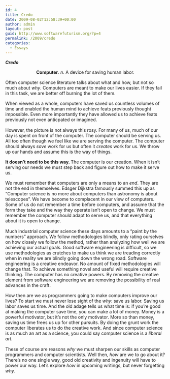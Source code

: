 ```yaml
---
id: 4
title: Credo
date: 2009-08-02T12:58:39+00:00
author: admin
layout: post
guid: http://www.softwarefuturism.org/?p=4
permalink: /2009/credo
categories:
  - Essays
---
```

<!-- 		@page { margin: 0.79in } 		P { margin-bottom: 0.08in } -->

<p style="margin-bottom: 0in;">
  <em><strong>Credo</strong></em>
</p>

<p style="margin-bottom: 0in;">
  <p style="margin-bottom: 0in; font-style: normal; text-align: center;">
    <strong>Computer</strong><span style="font-weight: normal;">. </span><em><span style="font-weight: normal;">n. </span></em><span style="font-weight: normal;">A device for saving human labor.</span>
  </p>
  
  <p style="margin-top: 0.16in; margin-bottom: 0in; font-style: normal;">
    <span style="font-weight: normal;">Often computer science literature talks about what and how, but not so much about </span><em><span style="font-weight: normal;">why</span></em><span style="font-weight: normal;">. Computers are meant to make our lives easier. If they fail in this task, we are better off burning the lot of them.</span>
  </p>
  
  <p style="margin-top: 0.16in; margin-bottom: 0in; font-style: normal;">
    <span style="font-weight: normal;">When viewed as a whole, computers have saved us countless volumes of time and enabled the human mind to achieve feats previously thought impossible. Even more importantly they have allowed us to achieve feats previously not even anticpated or imagined. </span>
  </p>
  
  <p style="margin-top: 0.16in; margin-bottom: 0in; font-style: normal;">
    <span style="font-weight: normal;">However, the picture is not always this rosy. For many of us, much of our day is spent on front of the computer. The computer should be serving us. All too often though we feel like we are serving the computer. The computer should always </span><em><span style="font-weight: normal;">save </span></em><span style="font-weight: normal;">work for us but often it </span><em><span style="font-weight: normal;">creates </span></em><span style="font-weight: normal;">work for us. We throw up our hands and assume this is the way of things.</span>
  </p>
  
  <p style="margin-top: 0.16in; margin-bottom: 0in; font-style: normal;">
    <span style="font-weight: normal;"><strong> It doesn&#8217;t need to be this way. </strong>The computer is our creation. When it isn&#8217;t serving our needs we must step back and figure out how to make it serve us.</span>
  </p>
  
  <p style="margin-top: 0.16in; margin-bottom: 0in; font-style: normal;">
    <span style="font-weight: normal;">We must remember that computers are only a means to an </span><em><span style="font-weight: normal;">end</span></em><span style="font-weight: normal;">. They are not the end in themselves. Edsger Dijkstra famously summed this up as “Computer science is no more about computers than astronomy is about telescopes”. We have become to complacent in our view of computers. Some of us do not remember a time before computers, and assume that the form they take and the way they operate isn&#8217;t open to change. We must remember the computer should adapt to serve us, and that everything about it is open to change.</span>
  </p>
  
  <p style="margin-top: 0.16in; margin-bottom: 0in; font-style: normal; font-weight: normal;">
    Much industrial computer science these days amounts to a “paint by the numbers” approach. We follow methodologies blindly, only rating ourselves on how closely we follow the method, rather than analyzing how well we are achieving our actual goals. Good software engineering is difficult, so we use methodologies as crutches to make us think we are treading correctly when in reality we are blindly going down the wrong road. Software engineering is a creative endeavor. No amount of fixed methodologies will change that. To achieve something novel and useful will require creative thinking. The computer has no creative powers. By removing the creative element from software engineering we are removing the possibility of real advances in the craft. </p>
  
  <p style="margin-top: 0.16in; margin-bottom: 0in; font-style: normal;">
    <span style="font-weight: normal;">How then are we as programmers going to make computers improve our lives? To start we must never lose sight of the </span><em><span style="font-weight: normal;">why</span></em><span style="font-weight: normal;">: save us labor. Saving us labor saves us time. And the old adage tells us what time is: if you&#8217;re good at making the computer save time, you can make a lot of money. Money is a powerful motivator, but it&#8217;s not the only motivator. More so than money, saving us time frees us up for other pursuits. By doing the grunt work the computer liberates us to do the creative work. And since computer science is as much an art as a science, you could say computer science is a </span><em><span style="font-weight: normal;">liberal art.</span></em><span style="font-weight: normal;"> </span>
  </p>
  
  <p style="margin-top: 0.16in; margin-bottom: 0in; font-style: normal;">
    <span style="font-weight: normal;">These of course are reasons </span><em><span style="font-weight: normal;">why</span></em><span style="font-weight: normal;"> we must sharpen our skills as computer programmers and computer scientists. Well then, </span><em><span style="font-weight: normal;">how</span></em><span style="font-weight: normal;"> are we to go about it? There&#8217;s no one single way, good old creativity and ingenuity will have to power our way. Let&#8217;s explore </span><em><span style="font-weight: normal;">how</span></em><span style="font-weight: normal;"> in upcoming writings, but never forgetting </span><em><span style="font-weight: normal;">why.</span></em>
  </p>
